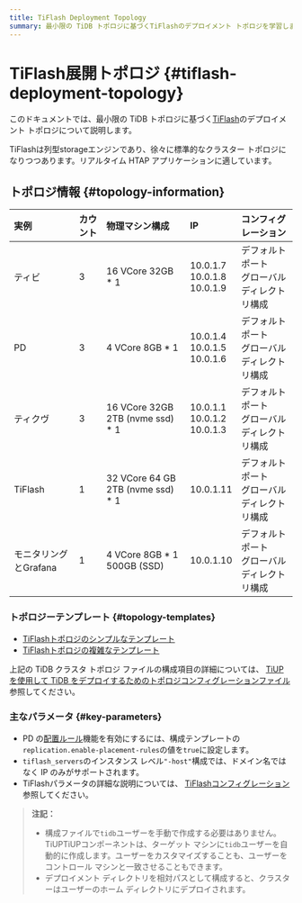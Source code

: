 ```yaml
---
title: TiFlash Deployment Topology
summary: 最小限の TiDB トポロジに基づくTiFlashのデプロイメント トポロジを学習します。
---
```


# TiFlash展開トポロジ {#tiflash-deployment-topology}

このドキュメントでは、最小限の TiDB トポロジに基づく[TiFlash](/tiflash/tiflash-overview.md)のデプロイメント トポロジについて説明します。

TiFlashは列型storageエンジンであり、徐々に標準的なクラスター トポロジになりつつあります。リアルタイム HTAP アプリケーションに適しています。

## トポロジ情報 {#topology-information}

| 実例             | カウント | 物理マシン構成                           | IP                                   | コンフィグレーション                 |
| :------------- | :--- | :-------------------------------- | :----------------------------------- | :------------------------- |
| ティビ            | 3    | 16 VCore 32GB * 1                 | 10.0.1.7<br/> 10.0.1.8<br/> 10.0.1.9 | デフォルトポート<br/>グローバルディレクトリ構成 |
| PD             | 3    | 4 VCore 8GB * 1                   | 10.0.1.4<br/> 10.0.1.5<br/> 10.0.1.6 | デフォルトポート<br/>グローバルディレクトリ構成 |
| ティクヴ           | 3    | 16 VCore 32GB 2TB (nvme ssd) * 1  | 10.0.1.1<br/> 10.0.1.2<br/> 10.0.1.3 | デフォルトポート<br/>グローバルディレクトリ構成 |
| TiFlash        | 1    | 32 VCore 64 GB 2TB (nvme ssd) * 1 | 10.0.1.11                            | デフォルトポート<br/>グローバルディレクトリ構成 |
| モニタリングとGrafana | 1    | 4 VCore 8GB * 1 500GB (SSD)       | 10.0.1.10                            | デフォルトポート<br/>グローバルディレクトリ構成 |

### トポロジーテンプレート {#topology-templates}

-   [TiFlashトポロジのシンプルなテンプレート](https://github.com/pingcap/docs/blob/master/config-templates/simple-tiflash.yaml)
-   [TiFlashトポロジの複雑なテンプレート](https://github.com/pingcap/docs/blob/master/config-templates/complex-tiflash.yaml)

上記の TiDB クラスタ トポロジ ファイルの構成項目の詳細については、 [TiUP を使用して TiDB をデプロイするためのトポロジコンフィグレーションファイル](/tiup/tiup-cluster-topology-reference.md)参照してください。

### 主なパラメータ {#key-parameters}

-   PD の[配置ルール](/configure-placement-rules.md)機能を有効にするには、構成テンプレートの`replication.enable-placement-rules`の値を`true`に設定します。
-   `tiflash_servers`のインスタンス レベル`"-host"`構成では、ドメイン名ではなく IP のみがサポートされます。
-   TiFlashパラメータの詳細な説明については、 [TiFlashコンフィグレーション](/tiflash/tiflash-configuration.md)参照してください。

> **注記：**
>
> -   構成ファイルで`tidb`ユーザーを手動で作成する必要はありません。TiUPTiUPコンポーネントは、ターゲット マシンに`tidb`ユーザーを自動的に作成します。ユーザーをカスタマイズすることも、ユーザーをコントロール マシンと一致させることもできます。
> -   デプロイメント ディレクトリを相対パスとして構成すると、クラスターはユーザーのホーム ディレクトリにデプロイされます。
